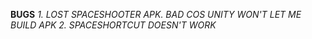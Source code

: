**BUGS**
*1. LOST SPACESHOOTER APK. BAD COS UNITY WON'T LET ME BUILD APK*
*2. SPACESHORTCUT DOESN'T WORK*
